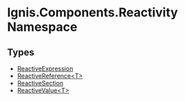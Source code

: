 # Ignis.Components.Reactivity Namespace

## Types

- [ReactiveExpression](Ignis.Components.Reactivity.ReactiveExpression.md)
- [ReactiveReference&lt;T&gt;](Ignis.Components.Reactivity.ReactiveReference_1.md)
- [ReactiveSection](Ignis.Components.Reactivity.ReactiveSection.md)
- [ReactiveValue&lt;T&gt;](Ignis.Components.Reactivity.ReactiveValue_1.md)
